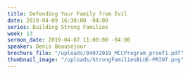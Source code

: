 ```yaml
---
title: Defending Your Family from Evil
date: 2019-04-09 16:30:00 -04:00
series: Building Strong Families
week: 13
sermon_date: 2019-04-07 11:00:00 -04:00
speaker: Denis Beausejour
brochure_file: "/uploads/04072019_MCCProgram_proof1.pdf"
thumbnail_image: "/uploads/StrongFamiliesBLUE-PRINT.png"
---
```


